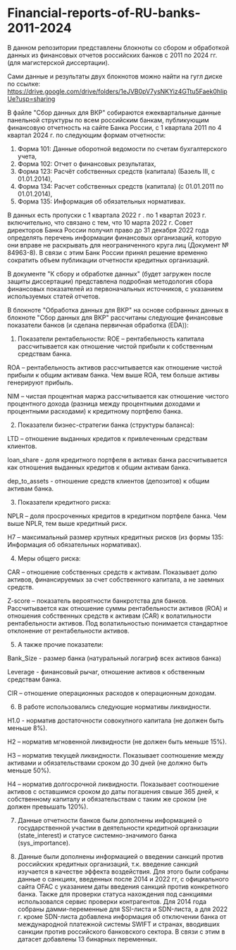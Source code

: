 # Financial-reports-of-RU-banks-2011-2024
В данном репозитории представлены блокноты со сбором и обработкой данных из финансовых отчетов российских банков с 2011 по 2024 гг. (для магистерской диссертации).

Сами данные и результаты двух блокнотов можно найти на гугл диске по ссылке: https://drive.google.com/drive/folders/1eJVB0pV7ysNKYiz4GTtu5Faek0hlipUe?usp=sharing

В файле "Сбор данных для ВКР" собираются ежеквартальные данные панельной структуры по всем российским банкам, публикующим финансовую отчетность на сайте Банка России, с 1 квартала 2011 по 4 квартал 2024 г.  по следующим формам отчетности:

1. Форма 101: Данные оборотной ведомости по счетам бухгалтерского учета,
2. Форма 102: Отчет о финансовых результатах,
3. Форма 123: Расчёт собственных средств (капитала) (Базель III, с 01.01.2014),
4. Форма 134: Расчет собственных средств (капитала) (с 01.01.2011 по 01.01.2014),
5. Форма 135: Информация об обязательных нормативах.

В данных есть пропуски с 1 квартала 2022 г . по 1 квартал 2023 г. включительно, что связано с тем, что 10 марта 2022 г. Совет директоров Банка России получил право до 31 декабря 2022 года определять перечень информации финансовых организаций, которую они вправе не раскрывать для неограниченного круга лиц (Документ № 84963-8). В связи с этим Банк России принял решение временно сократить объем публикации отчетности кредитных организаций. 

В документе "К сбору и обработке данных" (будет загружен после защиты диссертации) представлена подробная методология сбора финансовых показателей из первоначальных источников, с указанием используемых статей отчетов. 

В блокноте "Обработка данных для ВКР" на основе собранных данных в блокноте "Сбор данных для ВКР" рассчитаны следующие финансовые показатели банков (и сделана первичная обработка (EDA)):

1. Показатели рентабельности:
ROE – рентабельность капитала рассчитывается как отношение чистой прибыли к собственным средствам банка.

ROA – рентабельность активов рассчитывается как отношение чистой прибыли к общим активам банка. Чем выше ROA, тем больше активы генерируют прибыль. 

NIM – чистая процентная маржа рассчитывается как отношение чистого процентного дохода (разница между процентными доходами и процентными расходами) к кредитному портфелю банка.


2. Показатели бизнес-стратегии банка (структуры баланса):

LTD – отношение выданных кредитов к привлеченным средствам клиентов. 

loan_share - доля кредитного портфеля в активах банка рассчитывается как отношения выданных кредитов к общим активам банка. 

dep_to_assets - отношение средств клиентов (депозитов) к общим активам банка.


3. Показатели кредитного риска:

NPLR – доля просроченных кредитов в кредитном портфеле банка. Чем выше NPLR, тем выше кредитный риск.

Н7 – максимальный размер крупных кредитных рисков (из формы 135: Информация об обязательных нормативах).


4. Меры общего риска:

CAR – отношение собственных средств к активам. Показывает долю активов, финансируемых за счет собственного капитала, а не заемных средств.

Z-score – показатель вероятности банкротства для банков. Рассчитывается как отношение суммы рентабельности активов (ROA) и отношения собственных средств к активам (CAR) к волатильности рентабельности активов. Под волатильностью понимается стандартное отклонение от рентабельности активов. 


5. А также прочие показатели:

Bank_Size - размер банка (натуральный логагриф всех активов банка)

Leverage - финансовый рычаг, отношение активов к обственным средствам банка.

CIR – отношение операционных расходов к операционным доходам.


6. В работе использовались следующие нормативы ликвидности.

Н1.0 - норматив достаточности совокупного капитала (не должен быть меньше 8%).

Н2 – норматив мгновенной ликвидности (не должен быть меньше 15%).

Н3 – норматив текущей ликвидности. Показывает соотношение между активами и обязательствами сроком до 30 дней (не должно быть меньше 50%).

Н4 – норматив долгосрочной ликвидности. Показывает соотношение активов с оставшимся сроком до даты погашения свыше 365 дней, к собственному капиталу и обязательствам с таким же сроком (не должен превышать 120%).


7. Данные отчетности банков были дополнены информацией о государственной участии в деятельности кредитной организации (state_interest) и статусе системно-значимого банка (sys_importance).

8. Данные были дополнены информацией о введении санкций против российских кредитных организаций, т.к. введение санкций изучается в качестве эффекта воздействия. Для этого были собраны данные о санкциях, введенных после 2014 и 2022 гг, с официального сайта OFAC с указанием даты введения санкций против конкретного банка. Также для проверки статуса нахождения под санкциями использовался сервис проверки контрагентов.  Для 2014 года собраны дамми-переменные для SSI-листа и SDN-листа, а для 2022 г. кроме SDN-листа добавлена информация об отключении банка от международной платежной системы SWIFT и странах, вводивших санкции против российского банковского сектора. В связи с этим в датасет добавлены 13 бинарных переменных. 


